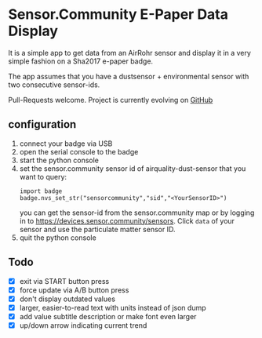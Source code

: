 # Sensor.Community E-Paper Data Display

It is a simple app to get data from an AirRohr sensor and display it in a very simple fashion on a Sha2017 e-paper badge.

The app assumes that you have a dustsensor + environmental sensor with two consecutive sensor-ids.

Pull-Requests welcome. Project is currently evolving on [GitHub](https://github.com/btittelbach/sha-badge_luftdaten_sensor_community_display/)

## configuration

1. connect your badge via USB
2. open the serial console to the badge
3. start the python console
4. set the sensor.community sensor id of airquality-dust-sensor that you want to query:  
   ```
   import badge
   badge.nvs_set_str("sensorcommunity","sid","<YourSensorID>")
   ```  
   you can get the sensor-id from the sensor.community map or by logging in to https://devices.sensor.community/sensors. Click `data` of your sensor and use the particulate matter sensor ID.
5. quit the python console


## Todo

- [x] exit via START button press
- [x] force update via A/B button press
- [x] don't display outdated values
- [x] larger, easier-to-read text with units instead of json dump
- [x] add value subtitle description or make font even larger
- [x] up/down arrow indicating current trend
